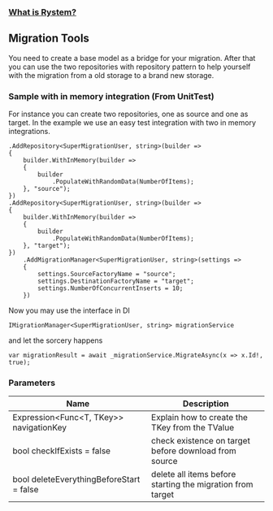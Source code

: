 ﻿### [What is Rystem?](https://github.com/KeyserDSoze/Rystem)

## Migration Tools

You need to create a base model as a bridge for your migration. After that you can use the two repositories with repository pattern to help yourself with the migration from a old storage to a brand new storage.

### Sample with in memory integration (From UnitTest)
For instance you can create two repositories, one as source and one as target.
In the example we use an easy test integration with two in memory integrations.

    .AddRepository<SuperMigrationUser, string>(builder =>
    {
        builder.WithInMemory(builder =>
        {
            builder
                .PopulateWithRandomData(NumberOfItems);
        }, "source");
    })
    .AddRepository<SuperMigrationUser, string>(builder =>
    {
        builder.WithInMemory(builder =>
        {
            builder
                .PopulateWithRandomData(NumberOfItems);
        }, "target");
    })
        .AddMigrationManager<SuperMigrationUser, string>(settings =>
        {
            settings.SourceFactoryName = "source";
            settings.DestinationFactoryName = "target";
            settings.NumberOfConcurrentInserts = 10;
        })

Now you may use the interface in DI

    IMigrationManager<SuperMigrationUser, string> migrationService

and let the sorcery happens

    var migrationResult = await _migrationService.MigrateAsync(x => x.Id!, true);

### Parameters
| Name | Description |
| ------------------------- | ------------------------------ |
| Expression<Func<T, TKey>> navigationKey | Explain how to create the TKey from the TValue |
| bool checkIfExists = false | check existence on target before download from source |
| bool deleteEverythingBeforeStart = false | delete all items before starting the migration from target |